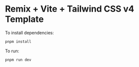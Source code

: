 # Remix + Vite + Tailwind CSS v4 Template

To install dependencies:

```bash
pnpm install
```

To run:

```bash
pnpm run dev
```
